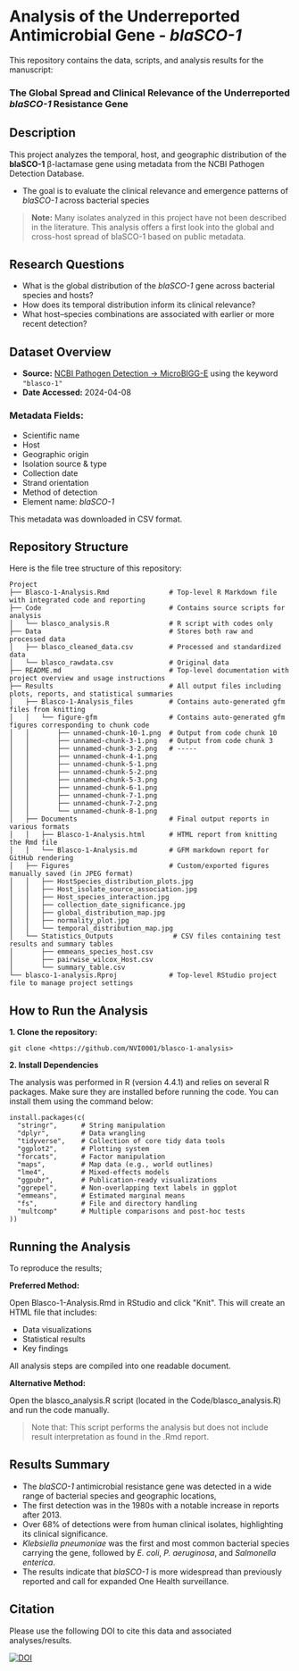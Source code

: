 # Analysis of the Underreported Antimicrobial Gene - *blaSCO-1*

This repository contains the data, scripts, and analysis results for the manuscript:

### **The Global Spread and Clinical Relevance of the Underreported *blaSCO-1* Resistance Gene**



## Description

This project analyzes the temporal, host, and geographic distribution of the **blaSCO-1** β-lactamase gene using metadata from the NCBI Pathogen Detection Database. 

- The goal is to evaluate the clinical relevance and emergence patterns of *blaSCO-1* across bacterial species

> **Note:** Many isolates analyzed in this project have not been described in the literature. This analysis offers a first look into the global and cross-host spread of blaSCO-1 based on public metadata.



## Research Questions

- What is the global distribution of the *blaSCO-1* gene across bacterial species and hosts?
- How does its temporal distribution inform its clinical relevance?
- What host–species combinations are associated with earlier or more recent detection?



## Dataset Overview

- **Source:** [NCBI Pathogen Detection → MicroBIGG-E](https://www.ncbi.nlm.nih.gov/pathogens/microbigge/) using the keyword `"blasco-1"`
- **Date Accessed:** 2024-04-08

### Metadata Fields:
- Scientific name  
- Host  
- Geographic origin  
- Isolation source & type  
- Collection date  
- Strand orientation  
- Method of detection  
- Element name: *blaSCO-1*

This metadata was downloaded in CSV format.



## Repository Structure

Here is the file tree structure of this repository:

```
Project
├── Blasco-1-Analysis.Rmd               # Top-level R Markdown file with integrated code and reporting
├── Code                                # Contains source scripts for analysis
│   └── blasco_analysis.R               # R script with codes only 
├── Data                                # Stores both raw and processed data
│   ├── blasco_cleaned_data.csv         # Processed and standardized data
│   └── blasco_rawdata.csv              # Original data
├── README.md                           # Top-level documentation with project overview and usage instructions
├── Results                             # All output files including plots, reports, and statistical summaries
│   ├── Blasco-1-Analysis_files         # Contains auto-generated gfm files from knitting
│   │   └── figure-gfm                  # Contains auto-generated gfm figures corresponding to chunk code
│   │       ├── unnamed-chunk-10-1.png  # Output from code chunk 10
│   │       ├── unnamed-chunk-3-1.png   # Output from code chunk 3
│   │       ├── unnamed-chunk-3-2.png   # -----
│   │       ├── unnamed-chunk-4-1.png
│   │       ├── unnamed-chunk-5-1.png
│   │       ├── unnamed-chunk-5-2.png
│   │       ├── unnamed-chunk-5-3.png
│   │       ├── unnamed-chunk-6-1.png
│   │       ├── unnamed-chunk-7-1.png
│   │       ├── unnamed-chunk-7-2.png
│   │       └── unnamed-chunk-8-1.png
│   ├── Documents                       # Final output reports in various formats
│   │   ├── Blasco-1-Analysis.html      # HTML report from knitting the Rmd file
│   │   └── Blasco-1-Analysis.md        # GFM markdown report for GitHub rendering
│   ├── Figures                         # Custom/exported figures manually saved (in JPEG format)
│   │   ├── HostSpecies_distribution_plots.jpg
│   │   ├── Host_isolate_source_association.jpg
│   │   ├── Host_species_interaction.jpg
│   │   ├── collection_date_significance.jpg
│   │   ├── global_distribution_map.jpg
│   │   ├── normality_plot.jpg
│   │   └── temporal_distribution_map.jpg
│   └── Statistics_Outputs               # CSV files containing test results and summary tables
│       ├── emmeans_species_host.csv
│       ├── pairwise_wilcox_Host.csv
│       └── summary_table.csv
└── blasco-1-analysis.Rproj             # Top-level RStudio project file to manage project settings

```

## How to Run the Analysis

**1. Clone the repository:**

   `git clone <https://github.com/NVI0001/blasco-1-analysis>`
   

**2. Install Dependencies**

The analysis was performed in R (version 4.4.1) and relies on several R packages. Make sure they are installed before running the code. You can install them using the command below:

```
install.packages(c(
  "stringr",      # String manipulation
  "dplyr",        # Data wrangling
  "tidyverse",    # Collection of core tidy data tools
  "ggplot2",      # Plotting system
  "forcats",      # Factor manipulation
  "maps",         # Map data (e.g., world outlines)
  "lme4",         # Mixed-effects models
  "ggpubr",       # Publication-ready visualizations
  "ggrepel",      # Non-overlapping text labels in ggplot
  "emmeans",      # Estimated marginal means
  "fs",           # File and directory handling
  "multcomp"      # Multiple comparisons and post-hoc tests
))

```


## Running the Analysis

To reproduce the results;

**Preferred Method:**

  Open Blasco-1-Analysis.Rmd in RStudio and click "Knit". This will create an HTML file that includes:

  - Data visualizations
  - Statistical results
  - Key findings

All analysis steps are compiled into one readable document.

**Alternative Method:**

  Open the blasco_analysis.R script (located in the Code/blasco_analysis.R) and run the code manually.
  > Note that: This script performs the analysis but does not include result interpretation as found in the .Rmd report.


## Results Summary

- The *blaSCO-1* antimicrobial resistance gene was detected in a wide range of bacterial species and geographic locations,
- The first detection was in the 1980s with a notable increase in reports after 2013. 
- Over 68% of detections were from human clinical isolates, highlighting its clinical significance. 
- *Klebsiella pneumoniae* was the first and most common bacterial species carrying the gene, followed by *E. coli*, *P. aeruginosa*, and *Salmonella enterica*. 
- The results indicate that *blaSCO-1* is more widespread than previously reported and call for expanded One Health surveillance.


## Citation

Please use the following DOI to cite this data and associated analyses/results.  

[![DOI](https://zenodo.org/badge/924392893.svg)](https://doi.org/10.5281/zenodo.14957149)

